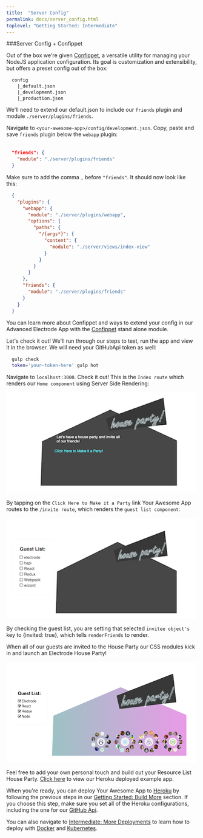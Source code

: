```yaml
---
title:  "Server Config"
permalink: docs/server_config.html
toplevel: "Getting Started: Intermediate"
---
```


###Server Config + Confippet

Out of the box we're given [Confippet](https://github.com/electrode-io/electrode-confippet), a versatile utility for managing your NodeJS application configuration. Its goal is customization and extensibility, but offers a preset config out of the box:

```
  config
    |_default.json
    |_development.json
    |_production.json
```

We'll need to extend our default.json to include our `friends` plugin and module `./server/plugins/friends`.

Navigate to `<your-awesome-app>/config/development.json`. Copy, paste and save `friends` plugin below the `webapp` plugin:

```json

  "friends": {
    "module": "./server/plugins/friends"
  }

```
Make sure to add the comma `,` before `"friends"`. It should now look like this:

```json
  {
    "plugins": {
      "webapp": {
        "module": "./server/plugins/webapp",
        "options": {
          "paths": {
            "/{args*}": {
              "content": {
                "module": "./server/views/index-view"
              }
            }
          }
        }
      },
      "friends": {
        "module": "./server/plugins/friends"
      }
    }
  }
```

You can learn more about Confippet and ways to extend your config in our Advanced Electrode App with the [Confippet](confippet.html) stand alone module.

Let's check it out! We'll run through our steps to test, run the app and view it in the browser. We will need your GitHubApi token as well:

```bash
  gulp check
  token='your-token-here' gulp hot
```

Navigate to `localhost:3000`. Check it out! This is the `Index route` which renders our `Home component` using Server Side Rendering:

![app-home-view](/img/app-home-view.png)

By tapping on the `Click Here to Make it a Party` link Your Awesome App routes to the `/invite route`, which renders the `guest list component`:

![app-guest-list](/img/app-guest-list-view.png)

By checking the guest list, you are setting that selected `invitee object's` key to {invited: true}, which tells `renderFriends` to render.

When all of our guests are invited to the House Party our CSS modules kick in and launch an Electrode House Party!

![app-party-view](/img/party-collabos.png)

Feel free to add your own personal touch and build out your Resource List House Party. [Click here](https://electrode-example-app.herokuapp.com/) to view our Heroku deployed example app.

When you're ready, you can deploy Your Awesome App to [Heroku](https://devcenter.heroku.com/categories/deployment) by following the previous steps in our [Getting Started: Build More](build_component.html) section. If you choose this step, make sure you set all of the Heroku configurations, including the one for our [GitHub Api](build_server_plugin).

You can also navigate to [Intermediate: More Deployments](more_deployments.html) to learn how to deploy with
[Docker](docker.html) and [Kubernetes](kubernetes.html).
